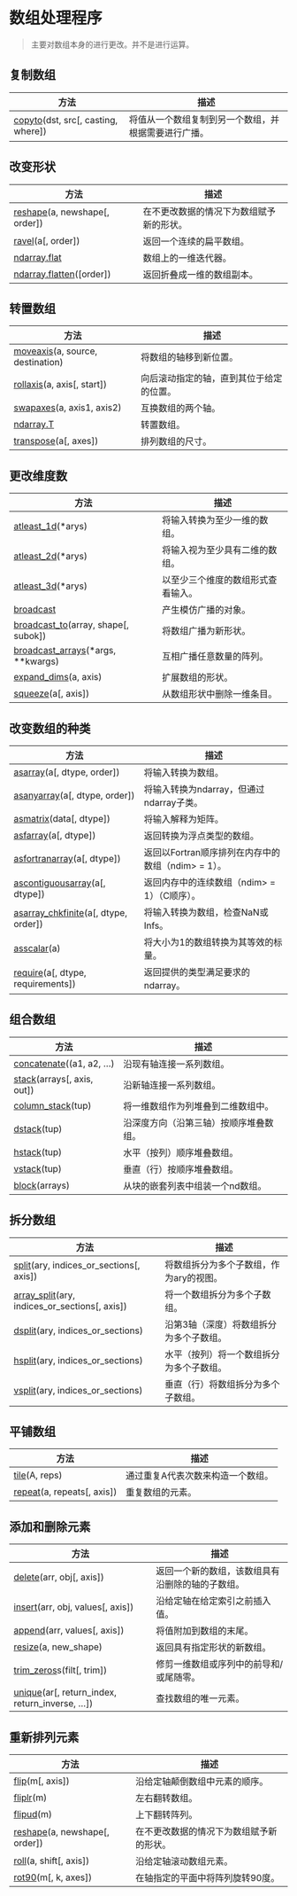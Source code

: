 # 数组处理程序

> 主要对数组本身的进行更改。并不是进行运算。

## 复制数组

方法 | 描述
---|---
[copyto](https://numpy.org/devdocs/reference/generated/numpy.copyto.html#numpy.copyto)(dst, src[, casting, where]) | 将值从一个数组复制到另一个数组，并根据需要进行广播。

## 改变形状

方法 | 描述
---|---
[reshape](https://numpy.org/devdocs/reference/generated/numpy.reshape.html#numpy.reshape)(a, newshape[, order]) | 在不更改数据的情况下为数组赋予新的形状。
[ravel](https://numpy.org/devdocs/reference/generated/numpy.ravel.html#numpy.ravel)(a[, order]) | 返回一个连续的扁平数组。
[ndarray.flat](https://numpy.org/devdocs/reference/generated/numpy.ndarray.flat.html#numpy.ndarray.flat) | 数组上的一维迭代器。
[ndarray.flatten](https://numpy.org/devdocs/reference/generated/numpy.ndarray.flatten.html#numpy.ndarray.flatten)([order]) | 返回折叠成一维的数组副本。

## 转置数组

方法 | 描述
---|---
[moveaxis](https://numpy.org/devdocs/reference/generated/numpy.moveaxis.html#numpy.moveaxis)(a, source, destination) | 将数组的轴移到新位置。
[rollaxis](https://numpy.org/devdocs/reference/generated/numpy.rollaxis.html#numpy.rollaxis)(a, axis[, start]) | 向后滚动指定的轴，直到其位于给定的位置。
[swapaxes](https://numpy.org/devdocs/reference/generated/numpy.swapaxes.html#numpy.swapaxes)(a, axis1, axis2) | 互换数组的两个轴。
[ndarray.T](https://numpy.org/devdocs/reference/generated/numpy.ndarray.T.html#numpy.ndarray.T) | 转置数组。
[transpose](https://numpy.org/devdocs/reference/generated/numpy.transpose.html#numpy.transpose)(a[, axes]) | 排列数组的尺寸。

## 更改维度数

方法 | 描述
---|---
[atleast_1d](https://numpy.org/devdocs/reference/generated/numpy.atleast_1d.html#numpy.atleast_1d)(\*arys) | 将输入转换为至少一维的数组。
[atleast_2d](https://numpy.org/devdocs/reference/generated/numpy.atleast_2d.html#numpy.atleast_2d)(\*arys) | 将输入视为至少具有二维的数组。
[atleast_3d](https://numpy.org/devdocs/reference/generated/numpy.atleast_3d.html#numpy.atleast_3d)(\*arys) | 以至少三个维度的数组形式查看输入。
[broadcast](https://numpy.org/devdocs/reference/generated/numpy.broadcast.html#numpy.broadcast) | 产生模仿广播的对象。
[broadcast_to](https://numpy.org/devdocs/reference/generated/numpy.broadcast_to.html#numpy.broadcast_to)(array, shape[, subok]) | 将数组广播为新形状。
[broadcast_arrays](https://numpy.org/devdocs/reference/generated/numpy.broadcast_arrays.html#numpy.broadcast_arrays)(\*args, \*\*kwargs) | 互相广播任意数量的阵列。
[expand_dims](https://numpy.org/devdocs/reference/generated/numpy.expand_dims.html#numpy.expand_dims)(a, axis) | 扩展数组的形状。
[squeeze](https://numpy.org/devdocs/reference/generated/numpy.squeeze.html#numpy.squeeze)(a[, axis]) | 从数组形状中删除一维条目。

## 改变数组的种类

方法 | 描述
---|---
[asarray](https://numpy.org/devdocs/reference/generated/numpy.asarray.html#numpy.asarray)(a[, dtype, order]) | 将输入转换为数组。
[asanyarray](https://numpy.org/devdocs/reference/generated/numpy.asanyarray.html#numpy.asanyarray)(a[, dtype, order]) | 将输入转换为ndarray，但通过ndarray子类。
[asmatrix](https://numpy.org/devdocs/reference/generated/numpy.asmatrix.html#numpy.asmatrix)(data[, dtype]) | 将输入解释为矩阵。
[asfarray](https://numpy.org/devdocs/reference/generated/numpy.asfarray.html#numpy.asfarray)(a[, dtype]) | 返回转换为浮点类型的数组。
[asfortranarray](https://numpy.org/devdocs/reference/generated/numpy.asfortranarray.html#numpy.asfortranarray)(a[, dtype]) | 返回以Fortran顺序排列在内存中的数组（ndim> = 1）。
[ascontiguousarray](https://numpy.org/devdocs/reference/generated/numpy.ascontiguousarray.html#numpy.ascontiguousarray)(a[, dtype]) | 返回内存中的连续数组（ndim> = 1）（C顺序）。
[asarray_chkfinite](https://numpy.org/devdocs/reference/generated/numpy.asarray_chkfinite.html#numpy.asarray_chkfinite)(a[, dtype, order]) | 将输入转换为数组，检查NaN或Infs。
[asscalar](https://numpy.org/devdocs/reference/generated/numpy.asscalar.html#numpy.asscalar)(a) | 将大小为1的数组转换为其等效的标量。
[require](https://numpy.org/devdocs/reference/generated/numpy.require.html#numpy.require)(a[, dtype, requirements]) | 返回提供的类型满足要求的ndarray。

## 组合数组

方法 | 描述
---|---
[concatenate](https://numpy.org/devdocs/reference/generated/numpy.concatenate.html#numpy.concatenate)((a1, a2, …) | 沿现有轴连接一系列数组。
[stack](https://numpy.org/devdocs/reference/generated/numpy.stack.html#numpy.stack)(arrays[, axis, out]) | 沿新轴连接一系列数组。
[column_stack](https://numpy.org/devdocs/reference/generated/numpy.column_stack.html#numpy.column_stack)(tup) | 将一维数组作为列堆叠到二维数组中。
[dstack](https://numpy.org/devdocs/reference/generated/numpy.dstack.html#numpy.dstack)(tup) | 沿深度方向（沿第三轴）按顺序堆叠数组。
[hstack](https://numpy.org/devdocs/reference/generated/numpy.hstack.html#numpy.hstack)(tup) | 水平（按列）顺序堆叠数组。
[vstack](https://numpy.org/devdocs/reference/generated/numpy.vstack.html#numpy.vstack)(tup) | 垂直（行）按顺序堆叠数组。
[block](https://numpy.org/devdocs/reference/generated/numpy.block.html#numpy.block)(arrays) | 从块的嵌套列表中组装一个nd数组。

## 拆分数组

方法 | 描述
---|---
[split](https://numpy.org/devdocs/reference/generated/numpy.split.html#numpy.split)(ary, indices_or_sections[, axis]) | 将数组拆分为多个子数组，作为ary的视图。
[array_split](https://numpy.org/devdocs/reference/generated/numpy.array_split.html#numpy.array_split)(ary, indices_or_sections[, axis]) | 将一个数组拆分为多个子数组。
[dsplit](https://numpy.org/devdocs/reference/generated/numpy.dsplit.html#numpy.dsplit)(ary, indices_or_sections) | 沿第3轴（深度）将数组拆分为多个子数组。
[hsplit](https://numpy.org/devdocs/reference/generated/numpy.hsplit.html#numpy.hsplit)(ary, indices_or_sections) | 水平（按列）将一个数组拆分为多个子数组。
[vsplit](https://numpy.org/devdocs/reference/generated/numpy.vsplit.html#numpy.vsplit)(ary, indices_or_sections) | 垂直（行）将数组拆分为多个子数组。

## 平铺数组

方法 | 描述
---|---
[tile](https://numpy.org/devdocs/reference/generated/numpy.tile.html#numpy.tile)(A, reps) | 通过重复A代表次数来构造一个数组。
[repeat](https://numpy.org/devdocs/reference/generated/numpy.repeat.html#numpy.repeat)(a, repeats[, axis]) | 重复数组的元素。

## 添加和删除元素

方法 | 描述
---|---
[delete](https://numpy.org/devdocs/reference/generated/numpy.delete.html#numpy.delete)(arr, obj[, axis]) | 返回一个新的数组，该数组具有沿删除的轴的子数组。
[insert](https://numpy.org/devdocs/reference/generated/numpy.insert.html#numpy.insert)(arr, obj, values[, axis]) | 沿给定轴在给定索引之前插入值。
[append](https://numpy.org/devdocs/reference/generated/numpy.append.html#numpy.append)(arr, values[, axis]) | 将值附加到数组的末尾。
[resize](https://numpy.org/devdocs/reference/generated/numpy.resize.html#numpy.resize)(a, new_shape) | 返回具有指定形状的新数组。
[trim_zeros](https://numpy.org/devdocs/reference/generated/numpy.trim_zeros.html#numpy.trim_zeros)s(filt[, trim]) | 修剪一维数组或序列中的前导和/或尾随零。
[unique](https://numpy.org/devdocs/reference/generated/numpy.unique.html#numpy.unique)(ar[, return_index, return_inverse, …]) | 查找数组的唯一元素。

## 重新排列元素

方法 | 描述
---|---
[flip](https://numpy.org/devdocs/reference/generated/numpy.flip.html#numpy.flip)(m[, axis]) | 沿给定轴颠倒数组中元素的顺序。
[fliplr](https://numpy.org/devdocs/reference/generated/numpy.fliplr.html#numpy.fliplr)(m) | 左右翻转数组。
[flipud](https://numpy.org/devdocs/reference/generated/numpy.flipud.html#numpy.flipud)(m) | 上下翻转阵列。
[reshape](https://numpy.org/devdocs/reference/generated/numpy.reshape.html#numpy.reshape)(a, newshape[, order])	| 在不更改数据的情况下为数组赋予新的形状。
[roll](https://numpy.org/devdocs/reference/generated/numpy.roll.html#numpy.roll)(a, shift[, axis]) | 沿给定轴滚动数组元素。
[rot90](https://numpy.org/devdocs/reference/generated/numpy.rot90.html#numpy.rot90)(m[, k, axes]) | 在轴指定的平面中将阵列旋转90度。
